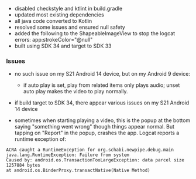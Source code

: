  

* disabled checkstyle and ktlint in build.gradle
* updated most existing dependencies
* all java code converted to Kotlin
* resolved some issues and ensured null safety
* added the following to the ShapeableImageView to stop the logcat errors: app:strokeColor="@null"
* built using SDK 34 and target to SDK 33

### Issues

* no such issue on my S21 Android 14 device, but on my Android 9 device:
	* if auto play is set, play from related items only plays audio; unset auto play makes the video to play normally.

* if build target to SDK 34, there appear various issues on my S21 Android 14 device

* sometimes when starting playing a video, this is the popup at the bottom saying "something went wrong" though things appear normal.  But tapping on "Report" in the popup, crashes the app.  Logcat reports a runtime exception of:
```
ACRA caught a RuntimeException for org.schabi.newpipe.debug.main                                                                                                  java.lang.RuntimeException: Failure from system
Caused by: android.os.TransactionTooLargeException: data parcel size 1257884 bytes                                                                                                at android.os.BinderProxy.transactNative(Native Method)
```